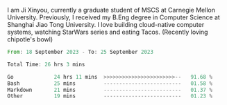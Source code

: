 I am Ji Xinyou, currently a graduate student of MSCS at Carnegie Mellon University. Previously, I received my B.Eng degree in Computer Science at Shanghai Jiao Tong University.
I love building cloud-native computer systems, watching StarWars series and eating Tacos. (Recently loving chipotle's bowl)

<!--START_SECTION:waka-->

```rust
From: 18 September 2023 - To: 25 September 2023

Total Time: 26 hrs 3 mins

Go             24 hrs 11 mins  >>>>>>>>>>>>>>>>>>>>>>>--   91.68 %
Bash           25 mins         -------------------------   01.58 %
Markdown       21 mins         -------------------------   01.37 %
Other          19 mins         -------------------------   01.23 %
```

<!--END_SECTION:waka-->
